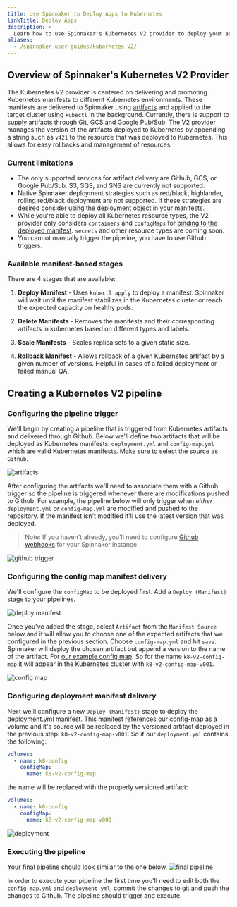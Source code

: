 ```yaml
---
title: Use Spinnaker to Deploy Apps to Kubernetes
linkTitle: Deploy Apps
description: >
  Learn how to use Spinnaker's Kubernetes V2 provider to deploy your applications.
aliases:
  - /spinnaker-user-guides/kubernetes-v2/
---
```


## Overview of Spinnaker's Kubernetes V2 Provider

The  Kubernetes V2 provider is centered on delivering and promoting Kubernetes manifests to different Kubernetes environments. These manifests are delivered to Spinnaker using [artifacts](https://www.spinnaker.io/reference/artifacts/in-kubernetes-v2/#kubernetes-objects-as-artifacts) and applied to the target cluster using `kubectl` in the background. Currently, there is support to supply artifacts through Git, GCS and Google Pub/Sub.  The V2 provider manages the version of the artifacts deployed to Kubernetes by appending a string such as `v421` to the resource that was deployed to Kubernetes.  This allows for easy rollbacks and management of resources.

### Current limitations
*  The only supported services for artifact delivery are Github, GCS, or Google Pub/Sub. S3, SQS, and SNS are currently not supported.
* Native Spinnaker deployment strategies such as red/black, highlander, rolling red/black deployment are not supported. If these strategies are desired consider using the deployment object in your manifests.
* While you're able to deploy all Kubernetes resource types, the V2 provider only considers `containers` and `configMaps` for [binding to the deployed manifest](https://www.spinnaker.io/reference/artifacts/in-kubernetes-v2/#kubernetes-objects-as-artifacts). `secrets` and other resource types are coming soon.
* You cannot manually trigger the pipeline, you have to use Github triggers.

### Available manifest-based stages

There are 4 stages that are available:

1. **Deploy Manifest** -  Uses `kubectl apply` to deploy a manifest.  Spinnaker will wait until the manifest stabilizes in the Kubernetes cluster or reach the expected capacity on healthy pods.

2. **Delete Manifests** - Removes the manifests and their corresponding artifacts in kubernetes based on different types and labels.  

3. **Scale Manifests** - Scales replica sets to a given static size.

4. **Rollback Manifest** - Allows rollback of a given Kubernetes artifact by a given number of versions.  Helpful in cases of a failed deployment or failed manual QA.


## Creating a Kubernetes V2 pipeline

### Configuring the pipeline trigger
We'll begin by creating a pipeline that is triggered from Kubernetes artifacts and delivered through Github.  Below we'll define two artifacts that will be deployed as Kubernetes manifests: `deployment.yml` and `config-map.yml` which are valid Kubernetes manifests.  Make sure to select the source as `Github`.

![artifacts](/images/page.png)

After configuring the artifacts we'll need to associate them with a Github trigger so the pipeline is triggered whenever there are modifications pushed to Github.  For example, the pipeline below will only trigger when _either_ `deployment.yml` _or_ `config-map.yml` are modified and pushed to the repository.  If the manifest isn't modified it'll use the latest version that was deployed.

> Note: If you haven't already, you'll need to configure [Github webhooks](https://www.spinnaker.io/setup/features/notifications/#github) for your Spinnaker instance.

![github trigger](/images/trigger.png)


### Configuring the config map manifest delivery

We'll configure the `configMap` to be deployed first. Add a `Deploy (Manifest)` stage to your pipelines.

![deploy manifest](/images/deploy_manifest.png)


Once you've added the stage, select `Artifact` from the `Manifest Source` below and it will allow you to choose one of the expected artifacts that we configured in the previous section.  Choose `config-map.yml` and hit `save`. Spinnaker will deploy the chosen artifact but append a version to the name of the artifact. For [our example config map](https://github.com/armory/spinnaker-k8s-v2-example/blob/master/manifests/demo.yml). So for the name `k8-v2-config-map` it will appear in the Kubernetes cluster with `k8-v2-config-map-v001`.

![config map](/images/config-map.png)

### Configuring deployment manifest delivery

Next we'll configure a new `Deploy (Manifest)` stage to deploy the [deployment.yml](https://github.com/armory/spinnaker-k8s-v2-example/blob/master/manifests/demo.yml) manifest.  This manifest references our config-map as a volume and it's source will be replaced by the versioned artifact deployed in the previous step: `k8-v2-config-map-v001`.  So if our `deployment.yml` contains the following:

```yaml
volumes:
  - name: k8-config
    configMap:
      name: k8-v2-config-map
```

the name will be replaced with the properly versioned artifact:
```yaml
volumes:
  - name: k8-config
    configMap:
      name: k8-v2-config-map-v000
```

![deployment](/images/Image-2018-01-26-at-5.36.53-PM.png)

### Executing the pipeline

Your final pipeline should look similar to the one below.
![final pipeline](/images/pipeline.png)

In order to execute your pipeline the first time you'll need to edit both the `config-map.yml` and `deployment.yml`, commit the changes to git and push the changes to Github. The pipeline should trigger and execute.

